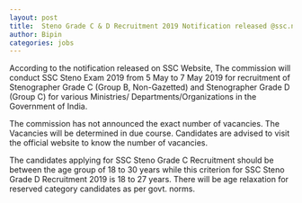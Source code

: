 ```yaml
---
layout: post
title:  Steno Grade C & D Recruitment 2019 Notification released @ssc.nic.in, Direct Link Here
author: Bipin
categories: jobs
---
```

According to the notification released on SSC Website, The commission will conduct SSC Steno Exam 2019 from 5 May to 7 May 2019 for recruitment of Stenographer Grade C (Group B, Non-Gazetted) and Stenographer Grade D (Group C) for various Ministries/ Departments/Organizations in the Government of India. 

The commission has not announced the exact number of vacancies. The Vacancies will be determined in due course. Candidates are advised to visit the official website to know the number of vacancies. 

The candidates applying for SSC Steno Grade C Recruitment should be between the age group of 18 to 30 years while this criterion for SSC Steno Grade D Recruitment 2019 is 18 to 27 years. There will be age relaxation for reserved category candidates as per govt. norms.

 